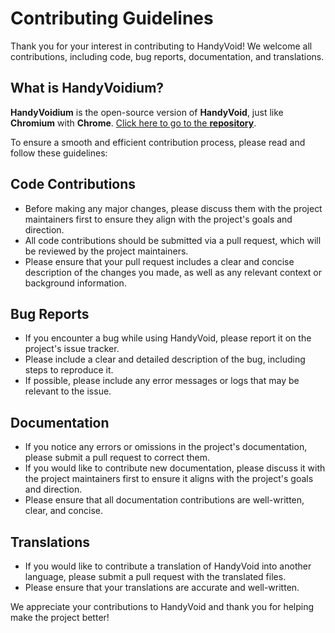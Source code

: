 # Contributing Guidelines

Thank you for your interest in contributing to HandyVoid! We welcome all contributions, including code, bug reports, documentation, and translations.

<!--more-->

## What is HandyVoidium?

**HandyVoidium** is the open-source version of **HandyVoid**, just like **Chromium** with **Chrome**. [Click here to go to the **repository**](https://github.com/HandyVoid/HandyVoidium).

To ensure a smooth and efficient contribution process, please read and follow these guidelines:

## Code Contributions

- Before making any major changes, please discuss them with the project maintainers first to ensure they align with the project's goals and direction.
- All code contributions should be submitted via a pull request, which will be reviewed by the project maintainers.
- Please ensure that your pull request includes a clear and concise description of the changes you made, as well as any relevant context or background information.

## Bug Reports

- If you encounter a bug while using HandyVoid, please report it on the project's issue tracker.
- Please include a clear and detailed description of the bug, including steps to reproduce it.
- If possible, please include any error messages or logs that may be relevant to the issue.

## Documentation

- If you notice any errors or omissions in the project's documentation, please submit a pull request to correct them.
- If you would like to contribute new documentation, please discuss it with the project maintainers first to ensure it aligns with the project's goals and direction.
- Please ensure that all documentation contributions are well-written, clear, and concise.

## Translations

- If you would like to contribute a translation of HandyVoid into another language, please submit a pull request with the translated files.
- Please ensure that your translations are accurate and well-written.

We appreciate your contributions to HandyVoid and thank you for helping make the project better!
